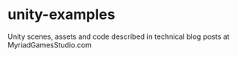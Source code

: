 # unity-examples
Unity scenes, assets and code described in technical blog posts at MyriadGamesStudio.com
